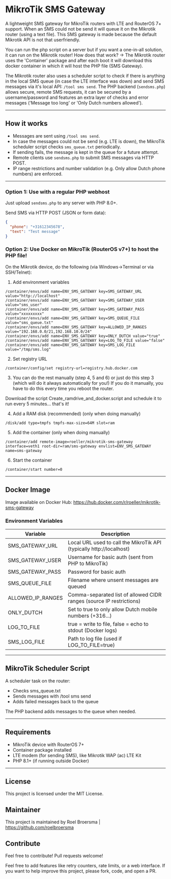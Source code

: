 # MikroTik SMS Gateway

A lightweight SMS gateway for MikroTik routers with LTE and RouterOS 7+ support.
When an SMS could not be send it will queue it on the Mikrotik router (using a text file). This SMS gateway is made because the default Mikrotik API is not that userfriendly.

You can run the php script on a server but if you want a one-in-all solution, it can run on the Mikrotik router!
How does that work? -> The Mikrotik router uses the 'Container' package and after each boot it will download this docker container in which it will host the PHP file (SMS Gateway).

The Mikrotik router also uses a scheduler script to check if there is anything in the local SMS queue (in case the LTE interface was down) and send SMS messages via it's local API: `/tool sms send`.
The PHP backend (`sendsms.php`) allows secure, remote SMS requests, it can be secured by a username/password and features an extra layer of checks and error messages ('Message too long' or 'Only Dutch numbers allowed').

---


## How it works

- Messages are sent using `/tool sms send`.
- In case the messages could not be send (e.g. LTE is down), the MikroTik scheduler script checks `sms_queue.txt` periodically.
- If sending fails, the message is kept in the queue for a future attempt.
- Remote clients use `sendsms.php` to submit SMS messages via HTTP POST.
- IP range restrictions and number validation (e.g. Only allow Dutch phone numbers) are enforced.

---


### Option 1: Use with a regular PHP webhost

Just upload `sendsms.php` to any server with PHP 8.0+.

Send SMS via HTTP POST (JSON or form data):

```json
{
  "phone": "+31612345678",
  "text": "Test message"
}
```


### Option 2: Use Docker on MikroTik (RouterOS v7+) to host the PHP file!

On the Mikrotik device, do the following (via Windows->Terminal or via SSH/Telnet):

1. Add environment variables
```
/container/envs/add name=ENV_SMS_GATEWAY key=SMS_GATEWAY_URL value="http://localhost"
/container/envs/add name=ENV_SMS_GATEWAY key=SMS_GATEWAY_USER value="sms_user"
/container/envs/add name=ENV_SMS_GATEWAY key=SMS_GATEWAY_PASS value="xxxxxxxxx"
/container/envs/add name=ENV_SMS_GATEWAY key=SMS_QUEUE_FILE value="sms_queue.txt"
/container/envs/add name=ENV_SMS_GATEWAY key=ALLOWED_IP_RANGES value="192.168.0.0/21,192.168.10.0/24"
/container/envs/add name=ENV_SMS_GATEWAY key=ONLY_DUTCH value="true"
/container/envs/add name=ENV_SMS_GATEWAY key=LOG_TO_FILE value="false"
/container/envs/add name=ENV_SMS_GATEWAY key=SMS_LOG_FILE value="/tmp/sms.log"
```

2. Set registry URL
```
/container/config/set registry-url=registry.hub.docker.com
```

3. You can do the rest manually (step 4, 5 and 6) or just do this step 3 (which will do it always automatically for you!)
If you do it manually, you have to do this every time you reboot the router.

Download the script Create_ramdrive_and_docker.script and schedule it to run every 5 minutes... that's it!


4. Add a RAM disk (recommended) (only when doing manually)
```
/disk/add type=tmpfs tmpfs-max-size=64M slot=ram
```


5. Add the container (only when doing manually)
```
/container/add remote-image=roeller/mikrotik-sms-gateway interface=veth1 root-dir=ram/sms-gateway envlist=ENV_SMS_GATEWAY name=sms-gateway
```

6. Start the container
```
/container/start number=0
```

---

## Docker Image
Image available on Docker Hub: https://hub.docker.com/r/roeller/mikrotik-sms-gateway


### Environment Variables
|Variable|Description|
|-----|-------|
|SMS_GATEWAY_URL|Local URL used to call the MikroTik API (typically http://localhost)
|SMS_GATEWAY_USER|Username for basic auth (sent from PHP to MikroTik)
|SMS_GATEWAY_PASS|Password for basic auth
|SMS_QUEUE_FILE|Filename where unsent messages are queued
|ALLOWED_IP_RANGES|Comma-separated list of allowed CIDR ranges (source IP restrictions)
|ONLY_DUTCH|Set to true to only allow Dutch mobile numbers (+316...)
|LOG_TO_FILE|true = write to file, false = echo to stdout (Docker logs)
SMS_LOG_FILE|Path to log file (used if LOG_TO_FILE=true)


---

## MikroTik Scheduler Script
A scheduler task on the router:
- Checks sms_queue.txt
- Sends messages with /tool sms send
- Adds failed messages back to the queue

The PHP backend adds messages to the queue when needed.

---

## Requirements
- MikroTik device with RouterOS 7+
- Container package installed
- LTE modem (for sending SMS), like Mikrotik WAP (ac) LTE Kit
- PHP 8.1+ (if running outside Docker)

---

## License
This project is licensed under the MIT License.


## Maintainer
This project is maintained by Roel Broersma | https://github.com/roelbroersma


## Contribute
Feel free to contribute!
Pull requests welcome!

Feel free to add features like retry counters, rate limits, or a web interface.
If you want to help improve this project, please fork, code, and open a PR.

